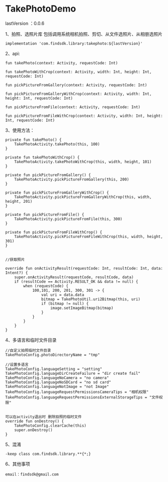 # TakePhotoDemo
lastVersion ：0.0.6

1、拍照、选照片库
包括调用系统相机拍照、剪切、从文件选照片、从相册选照片

    implementation 'com.findsdk.library:takephoto:${lastVersion}'

2、api:

    fun takePhoto(context: Activity, requestCode: Int)

    fun takePhotoWithCrop(context: Activity, width: Int, height: Int, requestCode: Int)

    fun pickPictureFromGallery(context: Activity, requestCode: Int)

    fun pickPictureFromGalleryWithCrop(context: Activity, width: Int, height: Int, requestCode: Int)

    fun pickPictureFromFile(context: Activity, requestCode: Int)

    fun pickPictureFromFileWithCrop(context: Activity, width: Int, height: Int, requestCode: Int)


3、使用方法：


    
    private fun takePhoto() {
        TakePhotoActivity.takePhoto(this, 100)
    }

    private fun takePhotoWithCrop() {
        TakePhotoActivity.takePhotoWithCrop(this, width, height, 101)
    }

    private fun pickPictureFromGallery() {
        TakePhotoActivity.pickPictureFromGallery(this, 200)
    }

    private fun pickPictureFromGalleryWithCrop() {
        TakePhotoActivity.pickPictureFromGalleryWithCrop(this, width, height, 201)
    }

    private fun pickPictureFromFile() {
        TakePhotoActivity.pickPictureFromFile(this, 300)
    }

    private fun pickPictureFromFileWithCrop() {
        TakePhotoActivity.pickPictureFromFileWithCrop(this, width, height, 301)
    }


    //获取照片

    override fun onActivityResult(requestCode: Int, resultCode: Int, data: Intent?) {
        super.onActivityResult(requestCode, resultCode, data)
        if (resultCode == Activity.RESULT_OK && data != null) {
            when (requestCode) {
                100,101, 200, 201, 300, 301 -> {
                    val uri = data.data
                    bitmap = TakePhotoUtil.uri2Bitmap(this, uri)
                    if (bitmap != null) {
                        image.setImageBitmap(bitmap)
                    }
                }
            }
        }
    }


4、多语言和临时文件目录

    //自定义拍照临时文件目录
    TakePhotoConfig.photoDirectoryName = "tmp"

    //设置多语言
    TakePhotoConfig.languageSetting = "setting"
    TakePhotoConfig.languageDirCreateFailure = "dir create fail"
    TakePhotoConfig.languageNoCamera = "no camera"
    TakePhotoConfig.languageNoSDCard = "no sd card"
    TakePhotoConfig.languageNotImage = "not Image"
    TakePhotoConfig.languageRequestPermissionsCameraTips = "相机权限"
    TakePhotoConfig.languageRequestPermissionsExternalStorageTips = "文件权限"

    
    可以在activity退出时 删除拍照的临时文件
    override fun onDestroy() {
        TakePhotoConfig.clearCache(this)
        super.onDestroy()
    }
    
5、混淆

    -keep class com.findsdk.library.**{*;}

6、其他事项

    email：findsdk@gmail.com
